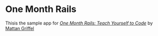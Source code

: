 # One Month Rails

Thisis the sample app for
[*One Month Rails: Teach Yourself to Code*](http://onemonthrails.com)
by [Mattan Griffel](http://mattangriffel.com)